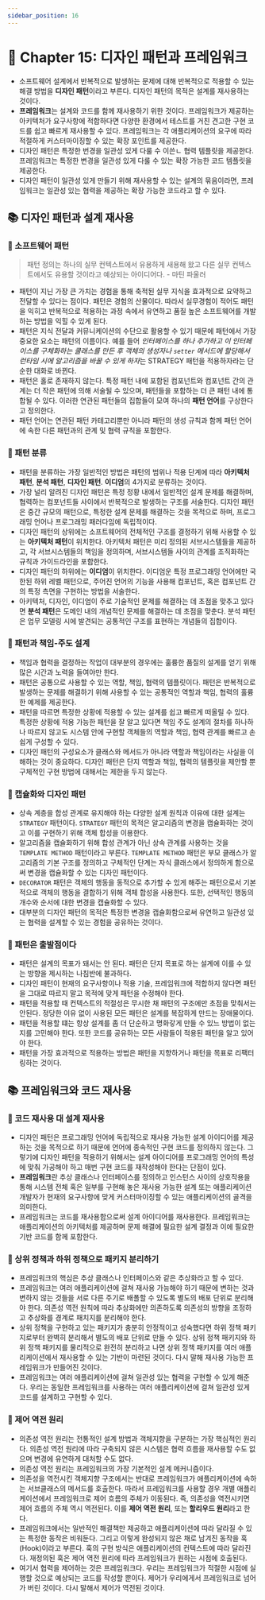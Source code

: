 ```yaml
---
sidebar_position: 16
---
```


# 🌈 Chapter 15: 디자인 패턴과 프레임워크

- 소프트웨어 설계에서 반복적으로 발생하는 문제에 대해 반복적으로 적용할 수 있는 해결 방법을 **디자인 패턴**이라고 부른다. 디자인 패턴의 목적은 설계를 재사용하는 것이다.
- **프레임워크**는 설계와 코드를 함께 재사용하기 위한 것이다. 프레임워크가 제공하는 아키텍처가 요구사항에 적합하다면 다양한 환경에서 테스트를 거친 견고한 구현 코드를 쉽고 빠르게 재사용할 수 있다. 프레임워크는 각 애플리케이션의 요구에 따라 적절하게 커스터마이징할 수 있는 확장 포인트를 제공한다.
- 디자인 패턴은 특정한 번경을 일관성 있게 다룰 수 이쓴ㄴ 협력 템플릿을 제공한다. 프레임워크는 특정한 변경을 일관성 있게 다룰 수 있는 확장 가능한 코드 템플릿을 제공한다.
- 디자인 패턴이 일관성 있게 만들기 위해 재사용할 수 있는 설계의 묶음이라면, 프레임워크는 일관성 있는 협력을 제공하는 확장 가능한 코드라고 할 수 있다.

## 📚 디자인 패턴과 설계 재사용

### 🎈 소프트웨어 패턴

> 패턴 정의는 하나의 실무 컨텍스트에서 유용하게 새용해 왔고 다른 실무 컨텍스트에서도 유용할 것이라고 예상되는 아이디어다. - 마틴 파울러

- 패턴이 지닌 가장 큰 가치는 경험을 통해 축적된 실무 지식을 효과적으로 요약하고 전달할 수 있다는 점이다. 패턴은 경험의 산물이다. 따라서 실무경험이 적어도 패턴을 익히고 반복적으로 적용하는 과정 속에서 유연하고 품질 높은 소프트웨어를 개발하는 방법을 익힐 수 있게 된다.
- 패턴은 지식 전달과 커뮤니케이션의 수단으로 활용할 수 있기 때문에 패턴에서 가장 중요한 요소는 패턴의 이름이다. 예를 들어 *인터페이스를 하나 추가하고 이 인터페이스를 구체화하는 쿨래스를 만든 후 객체의 생성자나 `setter` 메서드에 할당해서 런타임 시에 알고리즘을 바꿀 수 있게 하자*는 STRATEGY 패턴을 적용하자라는 단순한 대화로 바뀐다.
- 패턴은 홀로 존재하지 않는다. 특정 패턴 내에 포함된 컴포넌트와 컴포넌트 간의 관계는 더 작은 패턴에 의해 서술될 수 있으며, 패턴들을 포함하는 더 큰 패턴 내에 통합될 수 있다. 이러한 연관된 패턴들의 집합들이 모여 하나의 **패턴 언어**를 구상한다고 정의한다.
- 패턴 언어는 연관된 패턴 카테고리뿐만 아니라 패턴의 생성 규칙과 함께 패턴 언어에 속한 다른 패턴과의 관계 및 협력 규칙을 포함한다.

### 🎈 패턴 분류
- 패턴을 분류하는 가장 일반적인 방법은 패턴의 범위나 적용 단계에 따라 **아키텍처 패턴**, **분석 패턴**, **디자인 패턴**. **이디엄**의 4가지로 분류하는 것이다.
- 가장 널리 알려진 디자인 패턴은 특정 정황 내에서 일반적인 설계 문제를 해결하며, 협력하는 컴포넌트들 사이에서 반복적으로 발생하는 구조를 서술한다. 디자인 패턴은 중간 규모의 패턴으로, 특정한 설계 문제를 해결하는 것을 목적으로 하며, 프로그래밍 언어나 프로그래밍 패러다임에 독립적이다.
- 디자인 패턴의 상위에는 소프트웨어의 전체적인 구조를 결정하기 위해 사용할 수 있는 **아키텍처 패턴**이 위치한다. 아키텍처 패턴은 미리 정의된 서브시스템들을 제공하고, 각 서브시스템들의 책임을 정의하며, 서브시스템들 사이의 관계를 조직화하는 규칙과 가이드라인을 포함한다.
- 디자인 패턴의 하위에는 **이디엄**이 위치한다. 이디엄운 특정 프로그래밍 언어에만 국한된 하위 레벨 패턴으로, 주어진 언어의 기능을 사용해 컴포넌트, 혹은 컴포넌트 간의 특정 측면을 구현하는 방법을 서술한다.
- 아키텍처, 디자인, 이디엄이 주로 기술적인 문제를 해결하는 데 초점을 맞추고 있다면 **분석 패턴**은 도메인 내의 개념적인 문제를 해결하는 데 초점을 맞춘다. 분석 패턴은 업무 모델링 시에 발견되는 공통적인 구조를 표현하는 개념들의 집합이다.

### 🎈 패턴과 책임-주도 설계
- 책임과 협력을 결정하는 작업이 대부분의 경우에는 훌륭한 품질의 설계를 얻기 위해 많은 시간과 노력을 들여야만 한다.
- 패턴은 공통으로 사용할 수 있는 역할, 책임, 협력의 템플릿이다. 패턴은 반복적으로 발생하는 문제를 해결하기 위해 사용할 수 있는 공통적인 역할과 책임, 협력의 훌륭한 예제를 제공한다.
- 패턴을 따르면 특정한 상황에 적용할 수 있는 설계를 쉽고 빠르게 떠올릴 수 있다. 특정한 상황에 적용 가능한 패턴을 잘 알고 있다면 책임 주도 설계의 절차를 하나하나 따르지 않고도 시스템 안에 구현할 객체들의 역할과 책임, 협력 관계를 빠르고 손쉽게 구성할 수 있다.
- 디자인 패턴의 구성요소가 클래스와 메서드가 아니라 역할과 책임이라는 사실을 이해하는 것이 중요하다. 디자인 패턴은 단지 역할과 책임, 협력의 템플릿을 제안할 뿐 구체적인 구현 방법에 대해서는 제한을 두지 않는다.

### 🎈 캡슐화와 디자인 패턴
- 상속 계층을 합성 관계로 유지해야 하는 다양한 설계 원칙과 이유에 대한 설계는 `STRATEGY` 패턴이다. `STRATEGY` 패턴의 목적은 알고리즘의 변경을 캡슐화하는 것이고 이를 구현하기 위해 객체 합성을 이용한다.
- 알고리즘을 캡슐화하기 위해 합성 관계가 아닌 상속 관계를 사용하는 것을 `TEMPLATE METHOD` 패턴이라고 부른다. `TEMPLATE METHOD` 패턴은 부모 클래스가 알고리즘의 기본 구조를 정의하고 구체적인 단계는 자식 클래스에서 정의하게 함으로써 변경을 캡슐화할 수 있는 디자인 패턴이다.
- `DECORATOR` 패턴은 객체의 행동을 동적으로 추가할 수 있게 해주는 패턴으로서 기본적으로 객체의 행동을 결합하기 위해 객체 합성을 사용한다. 또한, 선택적인 행동의 개수와 순서에 대한 변경을 캡슐화할 수 있다.
- 대부분의 디자인 패턴의 목적은 특정한 변경을 캡슐화함으로써 유연하고 일관성 있는 협력을 설계할 수 있는 경험을 공유하는 것이다.

### 🎈 패턴은 출발점이다
- 패턴은 설계의 목표가 돼서는 안 된다. 패턴은 단지 목표로 하는 설계에 이를 수 있는 방향을 제시하는 나침반에 불과하다.
- 디자인 패턴이 현재의 요구사항이나 적용 기술, 프레임워크에 적합하지 않다면 패턴을 그대로 따르지 말고 목적에 맞게 패턴을 수정해야 한다.
- 패턴을 적용할 때 컨텍스트의 적절성은 무시한 채 패턴의 구조에만 초점을 맞춰서는 안된다. 정당한 이유 없이 사용된 모든 패턴은 설계를 복잡하게 만드는 장애물이다.
- 패턴을 적용할 떄는 항상 설계를 좀 더 단순하고 명화갛게 만들 수 있느 방법이 없는지를 고민해야 한다. 또한 코드를 공유하는 모든 사람들이 적용된 패턴을 알고 있어야 한다.
- 패턴을 가장 효과적으로 적용하는 방법은 패턴을 지향하거나 패턴을 목표로 리팩터링하는 것이다.

## 📚 프레임워크와 코드 재사용

### 🎈 코드 재사용 대 설계 재사용
- 디자인 패턴은 프로그래밍 언어에 독립적으로 재사용 가능한 설계 아이디어를 제공하는 것을 목적으로 하기 때문에 언어에 종속적인 구현 코드를 정의하지 않는다. 그렇기에 디자인 패턴을 적용하기 위해서는 설계 아이디어를 프로그래밍 언어의 특성에 맞춰 가공해야 하고 매번 구현 코드를 재작성해야 한다는 단점이 있다.
- **프레임워크**란 추상 클래스나 인터페이스를 정의하고 인스턴스 사이의 상호작용을 통해 시스템 전체 혹은 일부를 구현해 놓은 재사용 가능한 설계 또는 애플리케이션 개발자가 현재의 요구사항에 맞게 커스터마이징할 수 있는 애플리케이션의 골격을 의미한다.
- 프레임워크는 코드를 재사용함으로써 설계 아이디어를 재사용한다. 프레임워크는 애플리케이션의 아키텍처를 제공하며 문제 해결에 필요한 설계 결정과 이에 필요한 기반 코드를 함께 포함한다.

### 🎈 상위 정책과 하위 정책으로 패키지 분리하기
- 프레임워크의 핵심은 추상 클래스나 인터페이스와 같은 추상화라고 할 수 있다.
- 프레임워크는 여러 애플리케이션에 걸쳐 재사용 가능해야 하기 때문에 변하는 것과 변하지 않는 것들을 서로 다른 주기로 배폴할 수 있도록 별도의 배포 단위로 분리해야 한다. 의존성 역전 원칙에 따라 추상화에만 의존하도록 의존성의 방향을 조정하고 추상화를 경계로 패치지를 분리해야 한다.
- 상위 정책을 구현하고 있는 패키지가 충분히 안정적이고 성숙했다면 하위 정책 패키지로부터 완벽히 분리해서 별도의 배포 단위로 만들 수 있다. 상위 정책 패키지와 하위 정책 패키지를 물리적으로 완전히 분리하고 나면 상위 정책 패키지를 여러 애플리케이션에서 재사용할 수 있는 기반이 마련된 것이다. 다시 말해 재사용 가능한 프레임워크가 만들어진 것이다.
- 프레임워크는 여러 애플리케이션에 걸쳐 일관성 있는 협력을 구현할 수 있게 해준다. 우리는 동일한 프레임워크를 사용하는 여러 애플리케이션에 걸쳐 일관성 있게 코드를 설계하고 구현할 수 있다.

### 🎈 제어 역전 원리
- 의존성 역전 원리는 전통적인 설계 방법과 객체지향을 구분하는 가장 핵심적인 원리다. 의존성 역전 원리에 따라 구축되지 않은 시스템은 협력 흐름을 재사용할 수도 없으며 변경에 유연하게 대처할 수도 없다.
- 의존성 역전 원리는 프레임워크의 가장 기본적인 설계 메커니즘이다.
- 의존성을 역전시킨 객체지향 구조에서는 반대로 프레임워크가 애플리케이션에 속하는 서브클래스의 메서드를 호출한다. 따라서 프레임워크를 사용할 경우 개별 애플리케이션에서 프레임워크로 제어 흐름의 주체가 이동된다. 즉, 의존성을 역전시키면 제어 흐름의 주체 역시 역전된다. 이를 **제어 역전 원리**, 또는 **할리우드 원리**라고 한다.
- 프레임워크에서는 일반적인 해결책만 제공하고 애플리케이션에 따라 달라질 수 있는 특정한 동작은 비워둔다. 그리고 이렇게 완성되지 않은 채로 남겨진 동작을 훅(Hook)이라고 부른다. 훅의 구현 방식은 애플리케이션의 컨텍스트에 따라 달라진다. 재정의된 훅은 제어 역전 원리에 따라 프레임워크가 원하는 시점에 호출된다.
- 여기서 협력을 제어하는 것은 프레임워크다. 우리는 프레임워크가 적절한 시점에 실행할 것으로 예상되는 코드를 작성할 뿐이다. 제어가 우리에게서 프레임워크로 넘어가 버린 것이다. 다시 말해서 제어가 역전된 것이다.
